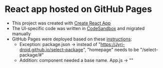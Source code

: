 # React app hosted on GitHub Pages

* This project was created with [Create React App](https://github.com/facebook/create-react-app)
* The UI-specific code was written in [CodeSandbox](https://codesandbox.io/s/select-package-test-forked-liyr9k) and migrated manually
* GitHub Pages were deployed based on these [instructions](https://github.com/gitname/react-gh-pages):
   * Exception: package.json -> instead of "https://Jyri-droid.github.io/select-package", "homepage" needs to be "/select-package/#"
   * Addition: <Router> component needed a base name. App.js -> "<Router basename="/select-package">"
 
